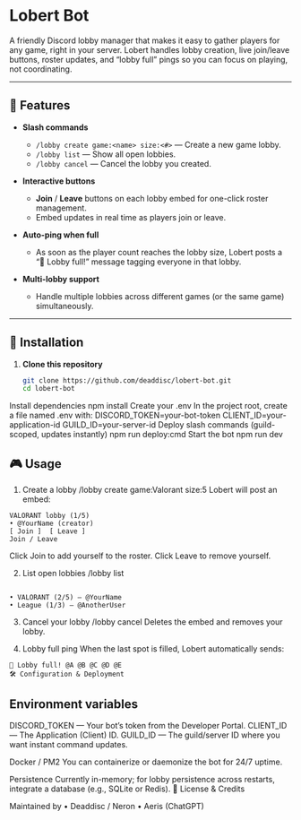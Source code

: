 # Lobert Bot

A friendly Discord lobby manager that makes it easy to gather players for any game, right in your server. Lobert handles lobby creation, live join/leave buttons, roster updates, and “lobby full” pings so you can focus on playing, not coordinating.

---

## 🌟 Features

- **Slash commands**  
  - `/lobby create game:<name> size:<#>` — Create a new game lobby.  
  - `/lobby list` — Show all open lobbies.  
  - `/lobby cancel` — Cancel the lobby you created.

- **Interactive buttons**  
  - **Join** / **Leave** buttons on each lobby embed for one-click roster management.  
  - Embed updates in real time as players join or leave.

- **Auto-ping when full**  
  - As soon as the player count reaches the lobby size, Lobert posts a “🚀 Lobby full!” message tagging everyone in that lobby.

- **Multi-lobby support**  
  - Handle multiple lobbies across different games (or the same game) simultaneously.

---

## 🚀 Installation

1. **Clone this repository**  
   ```bash
   git clone https://github.com/deaddisc/lobert-bot.git
   cd lobert-bot
Install dependencies
npm install
Create your .env
In the project root, create a file named .env with:
DISCORD_TOKEN=your-bot-token
CLIENT_ID=your-application-id
GUILD_ID=your-server-id
Deploy slash commands (guild-scoped, updates instantly)
npm run deploy:cmd
Start the bot
npm run dev

## 🎮 Usage

1. Create a lobby
/lobby create game:Valorant size:5
Lobert will post an embed:

```embed
VALORANT lobby (1/5)
• @YourName (creator)
[ Join ]  [ Leave ]
Join / Leave
```
Click Join to add yourself to the roster.
Click Leave to remove yourself.

2. List open lobbies
/lobby list

```Replies (ephemeral):

• VALORANT (2/5) – @YourName
• League (1/3) – @AnotherUser
```

3. Cancel your lobby
/lobby cancel
Deletes the embed and removes your lobby.

4. Lobby full ping
When the last spot is filled, Lobert automatically sends:

```embed
🚀 Lobby full! @A @B @C @D @E
🛠️ Configuration & Deployment
```

## Environment variables
DISCORD_TOKEN — Your bot’s token from the Developer Portal.
CLIENT_ID — The Application (Client) ID.
GUILD_ID — The guild/server ID where you want instant command updates.

Docker / PM2
You can containerize or daemonize the bot for 24/7 uptime.

Persistence
Currently in-memory; for lobby persistence across restarts, integrate a database (e.g., SQLite or Redis).
📄 License & Credits

Maintained by
• Deaddisc / Neron
• Aeris (ChatGPT)
